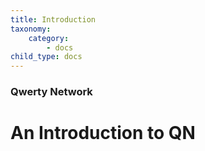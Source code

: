 ```yaml
---
title: Introduction
taxonomy:
    category:
        - docs
child_type: docs
---
```


### Qwerty Network

# An Introduction to QN


